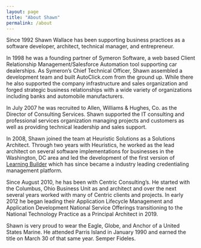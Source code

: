 ```yaml
---
layout: page
title: "About Shawn"
permalink: /about
---
```


Since 1992 Shawn Wallace has been supporting business practices as a software developer, architect, technical manager, and entrepreneur.

In 1998 he was a founding partner of Symeron Software, a web based Client Relationship Management/Salesforce Automation tool supporting car dealerships. As Symeron’s Chief Technical Officer, Shawn assembled a development team and built AutoClick.com from the ground up. While there he also supported the company infrastructure and sales organization and forged strategic business relationships with a wide variety of organizations including banks and automobile manufacturers.

In July 2007 he was recruited to Allen, Williams & Hughes, Co. as the Director of Consulting Services. Shawn supported the IT consulting and professional services organization managing projects and customers as well as providing technical leadership and sales support.

In 2008, Shawn joined the team at Heuristic Solutions as a Solutions Architect. Through two years with Heuristics, he worked as the lead architect on several software implementations for businesses in the Washington, DC area and led the development of the first version of [Learning Builder](https://www.heuristics.net/learningbuilder/) which has since became a industry leading credentialing management platform.

Since August 2010, he has been with Centric Consulting’s. He started with the Columbus, Ohio Business Unit as and architect and over the next several years worked with many of Centric clients and projects. In early 2012 he began leading their Application Lifecycle Management and Application Development National Service Offerings transitioning to the National Technology Practice as a Principal Architect in 2019.

Shawn is very proud to wear the Eagle, Globe, and Anchor of a United States Marine. He attended Parris Island in January 1990 and earned the title on March 30 of that same year. Semper Fideles.
